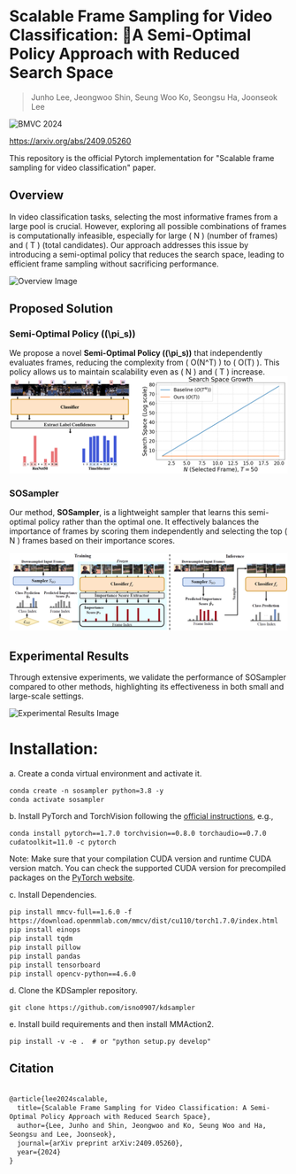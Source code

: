 # Scalable Frame Sampling for Video Classification: A Semi-Optimal Policy Approach with Reduced Search Space
> Junho Lee, Jeongwoo Shin, Seung Woo Ko, Seongsu Ha, Joonseok Lee

![BMVC 2024](https://img.shields.io/badge/BMVC-2024-blue)

https://arxiv.org/abs/2409.05260

This repository is the official Pytorch implementation for "Scalable frame sampling for video classification" paper.

## Overview
In video classification tasks, selecting the most informative frames from a large pool is crucial. However, exploring all possible combinations of frames is computationally infeasible, especially for large \( N \) (number of frames) and \( T \) (total candidates). Our approach addresses this issue by introducing a semi-optimal policy that reduces the search space, leading to efficient frame sampling without sacrificing performance.

![Overview Image](assets/Overview.png)

## Proposed Solution
### Semi-Optimal Policy (\(\pi_s\))
We propose a novel **Semi-Optimal Policy (\(\pi_s\))** that independently evaluates frames, reducing the complexity from \( O(N^T) \) to \( O(T) \). This policy allows us to maintain scalability even as \( N \) and \( T \) increase.
![SOPolicy Image](assets/SOPolicy.png)

### SOSampler
Our method, **SOSampler**, is a lightweight sampler that learns this semi-optimal policy rather than the optimal one. It effectively balances the importance of frames by scoring them independently and selecting the top \( N \) frames based on their importance scores.

![SOSampler Image](assets/SOSampler.png)

## Experimental Results
Through extensive experiments, we validate the performance of SOSampler compared to other methods, highlighting its effectiveness in both small and large-scale settings.

![Experimental Results Image](assets/success_cases.drawio.png)



# Installation:
a. Create a conda virtual environment and activate it.

```shell
conda create -n sosampler python=3.8 -y
conda activate sosampler
```

b. Install PyTorch and TorchVision following the [official instructions](https://pytorch.org/), e.g.,

```shell
conda install pytorch==1.7.0 torchvision==0.8.0 torchaudio==0.7.0 cudatoolkit=11.0 -c pytorch
```

Note: Make sure that your compilation CUDA version and runtime CUDA version match.
You can check the supported CUDA version for precompiled packages on the [PyTorch website](https://pytorch.org/).

c. Install Dependencies.

```shell
pip install mmcv-full==1.6.0 -f https://download.openmmlab.com/mmcv/dist/cu110/torch1.7.0/index.html
pip install einops
pip install tqdm
pip install pillow
pip install pandas
pip install tensorboard
pip install opencv-python==4.6.0
```

d. Clone the KDSampler repository.

```shell
git clone https://github.com/isno0907/kdsampler
```

e. Install build requirements and then install MMAction2.

```shell
pip install -v -e .  # or "python setup.py develop"
```

## Citation
```

@article{lee2024scalable,
  title={Scalable Frame Sampling for Video Classification: A Semi-Optimal Policy Approach with Reduced Search Space},
  author={Lee, Junho and Shin, Jeongwoo and Ko, Seung Woo and Ha, Seongsu and Lee, Joonseok},
  journal={arXiv preprint arXiv:2409.05260},
  year={2024}
}

```